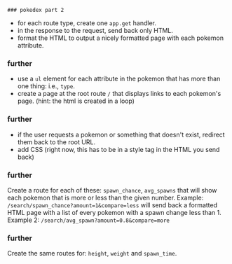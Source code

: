 	### pokedex part 2

- for each route type, create one `app.get` handler.
- in the response to the request, send back only HTML.
- format the HTML to output a nicely formatted page with each pokemon attribute.

### further
- use a `ul` element for each attribute in the pokemon that has more than one thing: i.e., `type`.
- create a page at the root route `/` that displays links to each pokemon's page. (hint: the html is created in a loop)

### further
- if the user requests a pokemon or something that doesn't exist, redirect them back to the root URL.
- add CSS (right now, this has to be in a style tag in the HTML you send back)

### further
Create a route for each of these: `spawn_chance`, `avg_spawns` that will show each pokemon that is more or less than the given number. Example: `/search/spawn_chance?amount=1&compare=less` will send back a formatted HTML page with a list of every pokemon with a spawn change less than 1. Example 2: `/search/avg_spawn?amount=0.8&compare=more` 

### further
Create the same routes for: `height`, `weight` and `spawn_time`.